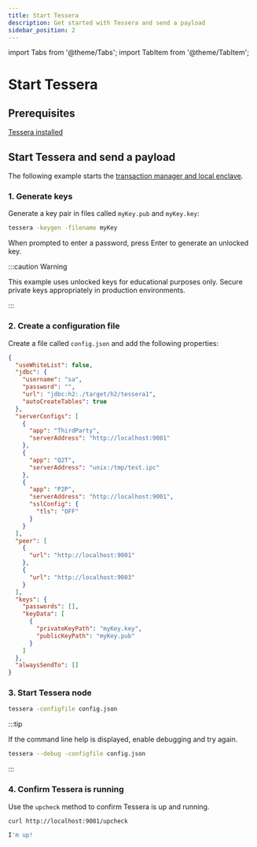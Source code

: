 ```yaml
---
title: Start Tessera
description: Get started with Tessera and send a payload
sidebar_position: 2
---
```


import Tabs from '@theme/Tabs';
import TabItem from '@theme/TabItem';

# Start Tessera

## Prerequisites

[Tessera installed](Install/Distribution.md)

## Start Tessera and send a payload

The following example starts the [transaction manager and local enclave].

### 1. Generate keys

Generate a key pair in files called `myKey.pub` and `myKey.key`:

```bash
tessera -keygen -filename myKey
```

When prompted to enter a password, press Enter to generate an unlocked key.

:::caution Warning

This example uses unlocked keys for educational purposes only. Secure private keys appropriately in production environments.

:::

### 2. Create a configuration file

Create a file called `config.json` and add the following properties:

```json title="Tessera configuration file"
{
  "useWhiteList": false,
  "jdbc": {
    "username": "sa",
    "password": "",
    "url": "jdbc:h2:./target/h2/tessera1",
    "autoCreateTables": true
  },
  "serverConfigs": [
    {
      "app": "ThirdParty",
      "serverAddress": "http://localhost:9081"
    },
    {
      "app": "Q2T",
      "serverAddress": "unix:/tmp/test.ipc"
    },
    {
      "app": "P2P",
      "serverAddress": "http://localhost:9001",
      "sslConfig": {
        "tls": "OFF"
      }
    }
  ],
  "peer": [
    {
      "url": "http://localhost:9001"
    },
    {
      "url": "http://localhost:9003"
    }
  ],
  "keys": {
    "passwords": [],
    "keyData": [
      {
        "privateKeyPath": "myKey.key",
        "publicKeyPath": "myKey.pub"
      }
    ]
  },
  "alwaysSendTo": []
}
```

### 3. Start Tessera node

```bash
tessera -configfile config.json
```

:::tip

If the command line help is displayed, enable debugging and try again.

```bash
tessera --debug -configfile config.json
```

:::

### 4. Confirm Tessera is running

Use the `upcheck` method to confirm Tessera is up and running.

<Tabs>

  <TabItem value="Request" label="Request" default>

```bash
curl http://localhost:9081/upcheck
```

  </TabItem>
  <TabItem value="Result" label="Result" >

```bash
I'm up!
```

  </TabItem>
</Tabs>

[transaction manager and local enclave]: ../../Concepts/Privacy-Manager/Privacy-manager.md
